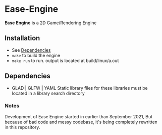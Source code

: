 # Ease-Engine

**Ease Engine** is a 2D Game/Rendering Engine


## Installation
- See [Dependencies](#Dependencies)
- ``` make ``` to build the engine
- ``` make run ``` to run.  output is located at build/linux/a.out

## Dependencies
- GLAD | GLFW | YAML
   Static library files for these libraries must be located in a library search directory


### Notes
   Development of Ease Engine started in earlier than September 2021, But because of bad code and messy codebase, it's being completely rewritten in this repository.